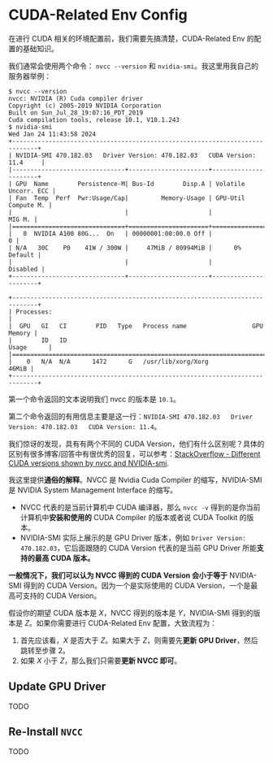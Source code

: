 # CUDA-Related Env Config

在进行 CUDA 相关的环境配置前，我们需要先搞清楚，CUDA-Related Env 的配置的基础知识。

我们通常会使用两个命令： `nvcc --version` 和 `nvidia-smi`。我这里用我自己的服务器举例：

```
$ nvcc --version
nvcc: NVIDIA (R) Cuda compiler driver
Copyright (c) 2005-2019 NVIDIA Corporation
Built on Sun_Jul_28_19:07:16_PDT_2019
Cuda compilation tools, release 10.1, V10.1.243
$ nvidia-smi
Wed Jan 24 11:43:58 2024       
+-----------------------------------------------------------------------------+
| NVIDIA-SMI 470.182.03   Driver Version: 470.182.03   CUDA Version: 11.4     |
|-------------------------------+----------------------+----------------------+
| GPU  Name        Persistence-M| Bus-Id        Disp.A | Volatile Uncorr. ECC |
| Fan  Temp  Perf  Pwr:Usage/Cap|         Memory-Usage | GPU-Util  Compute M. |
|                               |                      |               MIG M. |
|===============================+======================+======================|
|   0  NVIDIA A100 80G...  On   | 00000001:00:00.0 Off |                    0 |
| N/A   30C    P0    41W / 300W |     47MiB / 80994MiB |      0%      Default |
|                               |                      |             Disabled |
+-------------------------------+----------------------+----------------------+
                                                                               
+-----------------------------------------------------------------------------+
| Processes:                                                                  |
|  GPU   GI   CI        PID   Type   Process name                  GPU Memory |
|        ID   ID                                                   Usage      |
|=============================================================================|
|    0   N/A  N/A      1472      G   /usr/lib/xorg/Xorg                 46MiB |
+-----------------------------------------------------------------------------+
```

第一个命令返回的文本说明我们 nvcc 的版本是 `10.1`。

第二个命令返回的有用信息主要是这一行：`NVIDIA-SMI 470.182.03   Driver Version: 470.182.03   CUDA Version: 11.4`。

我们惊讶的发现，具有有两个不同的 CUDA Version，他们有什么区别呢？具体的区别有很多博客/回答中有很优秀的回复，可以参考：[StackOverflow - Different CUDA versions shown by nvcc and NVIDIA-smi](https://stackoverflow.com/questions/53422407/different-cuda-versions-shown-by-nvcc-and-nvidia-smi).

我这里提供**通俗的解释**。NVCC 是 Nvidia Cuda Compiler 的缩写，NVIDIA-SMI 是 NVIDIA System Management Interface 的缩写。

- NVCC 代表的是当前计算机中 CUDA 编译器，那么 `nvcc -v` 得到的是你当前计算机中**安装和使用的** CUDA Compiler 的版本或者说 CUDA Toolkit 的版本。
- NVIDIA-SMI 实际上展示的是 GPU Driver 版本，例如 `Driver Version: 470.182.03`，它后面跟随的 CUDA Version 代表的是当前 GPU Driver 所能**支持的最高 CUDA 版本。**

**一般情况下，**我们可以认为 NVCC 得到的 CUDA Version 会**小于等于** NVIDIA-SMI 得到的 CUDA Version。因为一个是实际使用的 CUDA Version，一个是最高可支持的 CUDA Version。

假设你的期望 CUDA 版本是 $X$，NVCC 得到的版本是 $Y$，NVIDIA-SMI 得到的版本是 $Z$。如果你需要进行 CUDA-Related Env 配置，大致流程为：

1. 首先应该看，$X$ 是否大于 $Z$。如果大于 $Z$，则需要先**更新 GPU Driver**，然后跳转至步骤 2。
2. 如果 $X$ 小于 $Z$，那么我们只需要**更新 NVCC 即可**。

## Update GPU Driver

TODO

## Re-Install `NVCC`

TODO